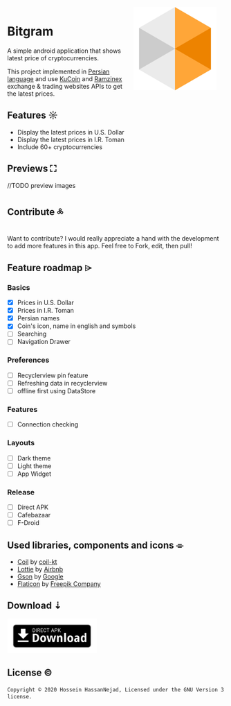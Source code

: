 <img src="preview/bitgram_icon.webp" width="192" align="right" hspace="20" />

Bitgram
======

A simple android application that shows latest price of cryptocurrencies.

This project implemented in [Persian language](https://en.wikipedia.org/wiki/Persian_language) and use [KuCoin](https://www.kucoin.com/) and [Ramzinex](https://ramzinex.com/) exchange & trading websites APIs to get the latest prices.

## Features ☼
* Display the latest prices in U.S. Dollar
* Display the latest prices in I.R. Toman
* Include 60+ cryptocurrencies

## Previews ⛶

//TODO preview images

## Contribute ༜
Want to contribute? I would really appreciate a hand with the development to add more features in this app.
Feel free to Fork, edit, then pull!

## Feature roadmap ⌲

### Basics
* [x] Prices in U.S. Dollar
* [x] Prices in I.R. Toman
* [x] Persian names
* [x] Coin's icon, name in english and symbols
* [ ] Searching
* [ ] Navigation Drawer

### Preferences
* [ ] Recyclerview pin feature
* [ ] Refreshing data in recyclerview 
* [ ] offline first using DataStore

### Features
* [ ] Connection checking

### Layouts
* [ ] Dark theme
* [ ] Light theme
* [ ] App Widget

### Release
* [ ] Direct APK
* [ ] Cafebazaar
* [ ] F-Droid

## Used libraries, components and icons ⌯
* [Coil](https://coil-kt.github.io/coil/) by [coil-kt](https://github.com/coil-kt)
* [Lottie](https://airbnb.design/lottie/) by [Airbnb](https://airbnb.io/)
* [Gson](https://github.com/google/gson) by [Google](https://opensource.google/)
* [Flaticon](https://www.flaticon.com/home) by [Freepik Company](https://www.freepikcompany.com/)

## Download ⇣
[<img src="preview/direct-apk-download.webp" alt="Direct apk download"  height="80">](https://github.com/husen-hn/Bitgram/releases/latest)

## License ©
```
Copyright © 2020 Hossein HassanNejad, Licensed under the GNU Version 3 license.
```